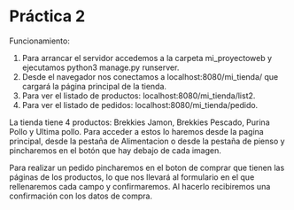 # Práctica 2

Funcionamiento:

1. Para arrancar el servidor accedemos a la carpeta mi_proyectoweb y ejecutamos python3 manage.py runserver.
2. Desde el navegador nos conectamos a localhost:8080/mi_tienda/ que cargará la página principal de la tienda.
3. Para ver el listado de productos: localhost:8080/mi_tienda/list2.
4. Para ver el listado de pedidos: localhost:8080/mi_tienda/pedido.

La tienda tiene 4 productos: Brekkies Jamon, Brekkies Pescado, Purina Pollo y Ultima pollo. Para acceder a estos lo haremos desde la pagina principal, desde la pestaña de Alimentacion o desde la pestaña de pienso y pincharemos en el botón que hay debajo de cada imagen. 

Para realizar un pedido pincharemos en el boton de comprar que tienen las páginas de los productos, lo que nos llevará al formulario en el que rellenaremos cada campo y confirmaremos. Al hacerlo recibiremos una confirmación con los datos de compra. 
